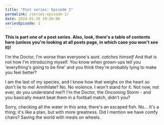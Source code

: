 ```yaml
---
title: "Post series: Episode 1"
permalink: /series-episode-1/
date: 2024-01-20 19:20:00
seriesEpisode: 1
---
```


**This is part one of a post series. Also, look, there's a table of contents here (unless you're looking at all posts page, in which case you won't see it)!**

I'm the Doctor, I'm worse than everyone's aunt. *catches himself* And that is not how I'm introducing myself. You know when grown-ups tell you 'everything's going to be fine' and you think they're probably lying to make you feel better?

I am the last of my species, and I know how that weighs on the heart so don't lie to me! Annihilate? No. No violence. I won't stand for it. Not now, not ever, do you understand me?! I'm the Doctor, the Oncoming Storm - and you basically meant beat them in a football match, didn't you?

<!-- TOC -->

Sorry, checking all the water in this area; there's an escaped fish. No… It's a thing; it's like a plan, but with more greatness. Did I mention we have comfy chairs? Saving the world with meals on wheels.
